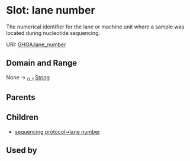 
# Slot: lane number


The numerical identifier for the lane or machine unit where a sample was located during nucleotide sequencing.

URI: [GHGA:lane_number](https://w3id.org/GHGA/lane_number)


## Domain and Range

None &#8594;  <sub>0..1</sub> [String](types/String.md)

## Parents


## Children

 *  [sequencing protocol➞lane number](sequencing_protocol_lane_number.md)

## Used by


